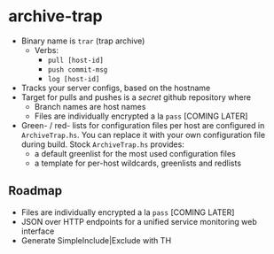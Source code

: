 # archive-trap

 - Binary name is `trar` (trap archive)
   - Verbs:
     - `pull [host-id]`
     - `push commit-msg`
     - `log [host-id]`
 - Tracks your server configs, based on the hostname
 - Target for pulls and pushes is a _secret_ github repository where
   - Branch names are host names
   - Files are individually encrypted a la `pass` [COMING LATER]
 - Green- / red- lists for configuration files per host are configured in `ArchiveTrap.hs`.
   You can replace it with your own configuration file during build.
   Stock `ArchiveTrap.hs` provides:
   - a default greenlist for the most used configuration files
   - a template for per-host wildcards, greenlists and redlists

## Roadmap

 - Files are individually encrypted a la `pass` [COMING LATER]
 - JSON over HTTP endpoints for a unified service monitoring web interface
 - Generate SimpleInclude|Exclude with TH
